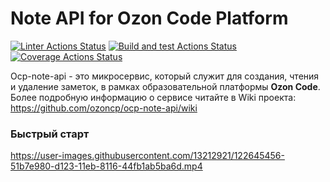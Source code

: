 # Note API for Ozon Code Platform

[![Linter Actions Status](https://github.com/ozoncp/ocp-note-api/workflows/golangci-lint/badge.svg)](https://github.com/ozoncp/ocp-note-api/actions)
[![Build and test Actions Status](https://github.com/ozoncp/ocp-note-api/workflows/build-and-test/badge.svg)](https://github.com/ozoncp/ocp-note-api/actions)
[![Coverage Actions Status](https://github.com/ozoncp/ocp-note-api/workflows/coverage/badge.svg)](https://github.com/ozoncp/ocp-note-api/actions)

Ocp-note-api - это микросервис, который служит для создания, чтения и удаление заметок, в рамках образовательной платформы **Ozon Code**. Более подробную информацию о сервисе читайте в Wiki проекта: https://github.com/ozoncp/ocp-note-api/wiki

### Быстрый старт
https://user-images.githubusercontent.com/13212921/122645456-51b7e980-d123-11eb-8116-44fb1ab5ba6d.mp4


